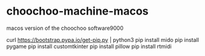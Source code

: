 # choochoo-machine-macos
macos version of the choochoo software9000


curl https://bootstrap.pypa.io/get-pip.py | python3
pip install mido
pip install pygame
pip install customtkinter
pip install pillow
pip install rtmidi

